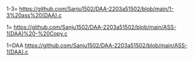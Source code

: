 1-3= https://github.com/Sanju1502/DAA-2203a51502/blob/main/1-3%20ass%20(DAA).c

1= https://github.com/Sanju1502/DAA-2203a51502/blob/main/ASS-1(DAA)%20-%20Copy.c

1=DAA https://github.com/Sanju1502/DAA-2203a51502/blob/main/ASS-1(DAA).c
